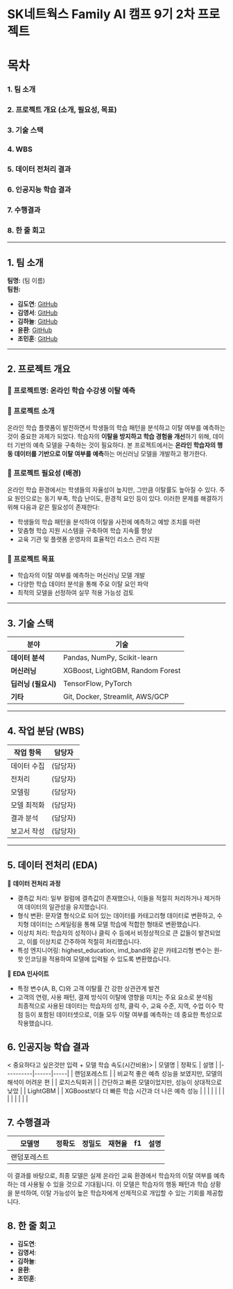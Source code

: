 # SK네트웍스 Family AI 캠프 9기 2차 프로젝트  




# 목차
### 1. 팀 소개
### 2. 프로젝트 개요 (소개, 필요성, 목표)
### 3. 기술 스택
### 4. WBS
### 5. 데이터 전처리 결과
### 6. 인공지능 학습 결과
### 7. 수행결과
### 8. 한 줄 회고


---


## 1. 팀 소개  
**팀명:** (팀 이름)  
**팀원:**  
- **김도연**: [GitHub](https://github.com/깃허브계정)  
- **김영서**: [GitHub](https://github.com/깃허브계정)  
- **김하늘**: [GitHub](https://github.com/깃허브계정)
- **윤환**: [GitHub](https://github.com/깃허브계정)  
- **조민훈**: [GitHub](https://github.com/깃허브계정)  
 

---

## 2. 프로젝트 개요  
### 📌 프로젝트명: 온라인 학습 수강생 이탈 예측  

### 📌 프로젝트 소개  

온라인 학습 플랫폼이 발전하면서 학생들의 학습 패턴을 분석하고 이탈 여부를 예측하는 것이 중요한 과제가 되었다. 학습자의 **이탈을 방지하고 학습 경험을 개선**하기 위해, 데이터 기반의 예측 모델을 구축하는 것이 필요하다. 본 프로젝트에서는 **온라인 학습자의 행동 데이터를 기반으로 이탈 여부를 예측**하는 머신러닝 모델을 개발하고 평가한다.

### 📌 프로젝트 필요성 (배경)  
온라인 학습 환경에서는 학생들의 자율성이 높지만, 그만큼 이탈률도 높아질 수 있다. 주요 원인으로는 동기 부족, 학습 난이도, 환경적 요인 등이 있다. 이러한 문제를 해결하기 위해 다음과 같은 필요성이 존재한다:

- 학생들의 학습 패턴을 분석하여 이탈을 사전에 예측하고 예방 조치를 마련
- 맞춤형 학습 지원 시스템을 구축하여 학습 지속률 향상
- 교육 기관 및 플랫폼 운영자의 효율적인 리소스 관리 지원

### 📌 프로젝트 목표  
- 학습자의 이탈 여부를 예측하는 머신러닝 모델 개발
- 다양한 학습 데이터 분석을 통해 주요 이탈 요인 파악
- 최적의 모델을 선정하여 실무 적용 가능성 검토

---

## 3. 기술 스택  
| 분야 | 기술 |
|------|------|
| **데이터 분석** | Pandas, NumPy, Scikit-learn |
| **머신러닝** | XGBoost, LightGBM, Random Forest |
| **딥러닝 (필요시)** | TensorFlow, PyTorch |
| **기타** | Git, Docker, Streamlit, AWS/GCP |

---

## 4. 작업 분담 (WBS)  
| 작업 항목 | 담당자 |
|----------|------|
| 데이터 수집 | (담당자) |
| 전처리 | (담당자) |
| 모델링 | (담당자) |
| 모델 최적화 | (담당자) |
| 결과 분석 | (담당자) |
| 보고서 작성 | (담당자) |

---
## 5. 데이터 전처리 (EDA)

📌 **데이터 전처리 과정**  
- 결측값 처리: 일부 컬럼에 결측값이 존재했으나, 이들을 적절히 처리하거나 제거하여 데이터의 일관성을 유지했습니다.
- 형식 변환: 문자열 형식으로 되어 있는 데이터를 카테고리형 데이터로 변환하고, 수치형 데이터는 스케일링을 통해 모델 학습에 적합한 형태로 변환했습니다.
- 이상치 처리: 학습자의 성적이나 클릭 수 등에서 비정상적으로 큰 값들이 발견되었고, 이를 이상치로 간주하여 적절히 처리했습니다.
- 특성 엔지니어링: highest_education, imd_band와 같은 카테고리형 변수는 원-핫 인코딩을 적용하여 모델에 입력될 수 있도록 변환했습니다.

📌 **EDA 인사이트**  
- 특정 변수(A, B, C)와 고객 이탈률 간 강한 상관관계 발견  
- 고객의 연령, 사용 패턴, 결제 방식이 이탈에 영향을 미치는 주요 요소로 분석됨  
최종적으로 사용된 데이터는 학습자의 성적, 클릭 수, 교육 수준, 지역, 수업 이수 학점 등이 포함된 데이터셋으로, 이들 모두 이탈 여부를 예측하는 데 중요한 특성으로 작용했습니다.

## 6. 인공지능 학습 결과
< 중요하다고 싶은것만 입력 + 모델 학습 속도(시간비용)>
| 모델명 | 정확도 | 설명 |
|----------|------|-----|
| 랜덤포레스트 |  | 비교적 좋은 예측 성능을 보였지만, 모델의 해석이 어려운 편 |
| 로지스틱회귀 |  | 간단하고 빠른 모델이었지만, 성능이 상대적으로 낮았 |
| LightGBM |  | XGBoost보다 더 빠른 학습 시간과 더 나은 예측 성능 |
|  |  |  |
|  |  |  |
|  |  |  |

## 7. 수행결과

| 모델명 | 정확도 | 정밀도 | 재현율 | f1 | 설명 |
|----------|------|------|-----|------|------|
| 랜덤포레스트 |  |  |   |  | |

이 결과를 바탕으로, 최종 모델은 실제 온라인 교육 환경에서 학습자의 이탈 여부를 예측하는 데 사용될 수 있을 것으로 기대됩니다. 이 모델은 학습자의 행동 패턴과 학습 상황을 분석하여, 이탈 가능성이 높은 학습자에게 선제적으로 개입할 수 있는 기회를 제공합니다.

## 8. 한 줄 회고
- **김도연**: 
- **김영서**: 
- **김하늘**: 
- **윤환**: 
- **조민훈**: 
